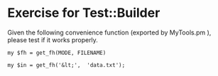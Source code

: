 # Exercise for Test::Builder


Given the following convenience function (exported by MyTools.pm ),
please test if it works properly.

```
my $fh = get_fh(MODE, FILENAME)

my $in = get_fh('&lt;',  'data.txt');
```



